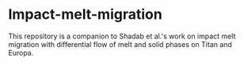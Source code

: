 # Impact-melt-migration
This repository is a companion to Shadab et al.'s work on impact melt migration with differential flow of melt and solid phases on Titan and Europa.
